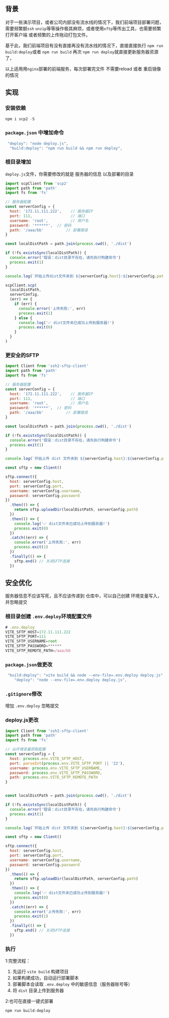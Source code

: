 ## 背景
对于一些演示项目，或者公司内部没有流水线的情况下，我们前端项目部署问题，需要频繁额`ssh` `unzip`等等操作极其麻烦，或者使用`xftp`等传出工具，也需要频繁打开客户端 或者频繁的上传拖动打包文件。

基于此，我们前端项目有没有直接再没有流水线的情况下，直接直接执行 `npm run build:deploy`或者 `npm run build` 再次 `npm run deploy`就直接更新服务器资源了，

以上适用用`nginx`部署的前端服务，每次部署完文件 不需要reload 或者 重启镜像的情况

## 实现 

### 安装依赖


```js
npm i scp2 -S
```

### `package.json` 中增加命令 


```js
 "deploy": "node deploy.js",
  "build:deploy": "npm run build && npm run deploy",
```

### 根目录增加
`deploy.js`文件，你需要修改的就是 服务器的信息 以及部署的目录


```js
import scpClient from 'scp2'
import path from 'path'
import fs from 'fs'

// 服务器配置
const serverConfig = {
  host: '172.11.111.222',    // 服务器IP
  port: 111,                 // 端口
  username: 'root',          // 用户名
  password: '******',  // 密码
  path: '/aaa/bb'          // 部署路径
}

const localDistPath = path.join(process.cwd(), './dist')

if (!fs.existsSync(localDistPath)) {
  console.error('错误：dist目录不存在，请先执行构建命令')
  process.exit(1)
}

console.log(`开始上传dist文件夹到 ${serverConfig.host}:${serverConfig.path}...`)

scpClient.scp(
  localDistPath,
  serverConfig,
  (err) => {
    if (err) {
      console.error('上传失败:', err)
      process.exit(1)
    } else {
      console.log('✅ dist文件夹已成功上传到服务器!')
      process.exit(0)
    }
  }
)

```

### 更安全的**SFTP**


```js
import Client from 'ssh2-sftp-client'
import path from 'path'
import fs from 'fs'

// 服务器配置
const serverConfig = {
  host: '172.11.111.222',    // 服务器IP
  port: 111,                 // 端口
  username: 'root',          // 用户名
  password: '******',  // 密码
  path: '/aaa/bb'          // 部署路径
}

const localDistPath = path.join(process.cwd(), './dist')

if (!fs.existsSync(localDistPath)) {
  console.error('错误：dist目录不存在，请先执行构建命令')
  process.exit(1)
}

console.log(`开始上传 dist 文件夹到 ${serverConfig.host}:${serverConfig.path}...`)

const sftp = new Client()

sftp.connect({
  host: serverConfig.host,
  port: serverConfig.port,
  username: serverConfig.username,
  password: serverConfig.password
})
  .then(() => {
    return sftp.uploadDir(localDistPath, serverConfig.path)
  })
  .then(() => {
    console.log('✅ dist文件夹已成功上传到服务器!')
    process.exit(0)
  })
  .catch((err) => {
    console.error('上传失败:', err)
    process.exit(1)
  })
  .finally(() => {
    sftp.end() // 关闭SFTP连接
  })
```

## 安全优化
服务器信息不应该写死，且不应该传递到 仓库中，可以自己创建 环境变量写入，并忽略提交

### 根目录创建 `.env.deploy`环境配置文件


```js
# .env.deploy
VITE_SFTP_HOST=172.11.111.222
VITE_SFTP_PORT=111
VITE_SFTP_USERNAME=root
VITE_SFTP_PASSWORD=******
VITE_SFTP_REMOTE_PATH=/aaa/bb
```

### `package.json`做更改


```js
 "build:deploy": "vite build && node --env-file=.env.deploy deploy.js",
    "deploy": "node --env-file=.env.deploy deploy.js",
```

###  `.gitignore`修改 

增加 `.env.deploy` 忽略提交

###  deploy.js更改


```js
import Client from 'ssh2-sftp-client'
import path from 'path'
import fs from 'fs'

// 从环境变量获取配置
const serverConfig = {
  host: process.env.VITE_SFTP_HOST,
  port: parseInt(process.env.VITE_SFTP_PORT || '22'),
  username: process.env.VITE_SFTP_USERNAME,
  password: process.env.VITE_SFTP_PASSWORD,
  path: process.env.VITE_SFTP_REMOTE_PATH
}


const localDistPath = path.join(process.cwd(), './dist')

if (!fs.existsSync(localDistPath)) {
  console.error('错误：dist目录不存在，请先执行构建命令')
  process.exit(1)
}

console.log(`开始上传 dist 文件夹到 ${serverConfig.host}:${serverConfig.path}...`)

const sftp = new Client()

sftp.connect({
  host: serverConfig.host,
  port: serverConfig.port,
  username: serverConfig.username,
  password: serverConfig.password
})
  .then(() => {
    return sftp.uploadDir(localDistPath, serverConfig.path)
  })
  .then(() => {
    console.log('✅ dist文件夹已成功上传到服务器!')
    process.exit(0)
  })
  .catch((err) => {
    console.error('上传失败:', err)
    process.exit(1)
  })
  .finally(() => {
    sftp.end() // 关闭SFTP连接
  })
```

### 执行
1:完整流程：

1.  先运行 `vite build` 构建项目
1.  如果构建成功，自动运行部署脚本
1.  部署脚本会读取 `.env.deploy` 中的敏感信息（服务器账号等）
1.  将 `dist` 目录上传到服务器


2:也可在直接一键式部署 


```js
npm run build:deploy
```







